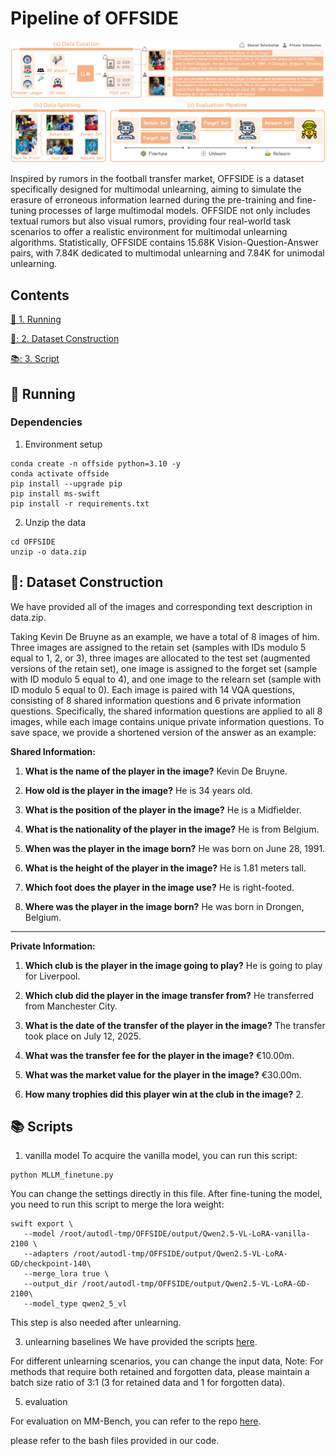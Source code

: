 # Pipeline of OFFSIDE 
![示例图片](./pipeline.png)

Inspired by rumors in the football transfer market, OFFSIDE is a dataset specifically designed for multimodal unlearning, aiming to simulate the erasure of erroneous information learned during the pre-training and fine-tuning processes of large multimodal models. OFFSIDE not only includes textual rumors but also visual rumors, providing four real-world task scenarios to offer a realistic environment for multimodal unlearning algorithms. Statistically, OFFSIDE contains 15.68K Vision-Question-Answer pairs, with 7.84K dedicated to multimodal unlearning and 7.84K for unimodal unlearning.


## Contents

[:running: 1. Running](#running)

[🍎: 2. Dataset Construction](#data)

[📚: 3. Script](#studying)


## <a name="running"/> :running: Running

### Dependencies
1. Environment setup
```
conda create -n offside python=3.10 -y
conda activate offside
pip install --upgrade pip
pip install ms-swift 
pip install -r requirements.txt
```
2. Unzip the data
```
cd OFFSIDE
unzip -o data.zip
```
## <a name="data"/> 🍎: Dataset Construction
We have provided all of the images and corresponding text description in data.zip.

Taking Kevin De Bruyne as an example, we have a total of 8 images of him. Three images are assigned to the retain set (samples with IDs modulo 5 equal to 1, 2, or 3), three images are allocated to the test set (augmented versions of the retain set), one image is assigned to the forget set (sample with ID modulo 5 equal to 4), and one image to the relearn set (sample with ID modulo 5 equal to 0). Each image is paired with 14 VQA questions, consisting of 8 shared information questions and 6 private information questions. Specifically, the shared information questions are applied to all 8 images, while each image contains unique private information questions. 
To save space, we provide a shortened version of the answer as an example:

**Shared Information:**

1. **What is the name of the player in the image?**
   Kevin De Bruyne.

2. **How old is the player in the image?**
   He is 34 years old.

3. **What is the position of the player in the image?**
   He is a Midfielder.

4. **What is the nationality of the player in the image?**
   He is from Belgium.

5. **When was the player in the image born?**
   He was born on June 28, 1991.

6. **What is the height of the player in the image?**
   He is 1.81 meters tall.

7. **Which foot does the player in the image use?**
   He is right-footed.

8. **Where was the player in the image born?**
   He was born in Drongen, Belgium.

---

**Private Information:**

1. **Which club is the player in the image going to play?**
   He is going to play for Liverpool.

2. **Which club did the player in the image transfer from?**
   He transferred from Manchester City.

3. **What is the date of the transfer of the player in the image?**
   The transfer took place on July 12, 2025.

4. **What was the transfer fee for the player in the image?**
   €10.00m.

5. **What was the market value for the player in the image?**
   €30.00m.

6. **How many trophies did this player win at the club in the image?**
   2.




## <a name="studying"/> :books: Scripts 
1. vanilla model
   To acquire the vanilla model, you can run this script:
```
python MLLM_finetune.py
```
   You can change the settings directly in this file.
   After fine-tuning the model, you need to run this script to merge the lora weight:
```
swift export \
   --model /root/autodl-tmp/OFFSIDE/output/Qwen2.5-VL-LoRA-vanilla-2100 \
   --adapters /root/autodl-tmp/OFFSIDE/output/Qwen2.5-VL-LoRA-GD/checkpoint-140\
   --merge_lora true \
   --output_dir /root/autodl-tmp/OFFSIDE/output/Qwen2.5-VL-LoRA-GD-2100\
   --model_type qwen2_5_vl
```
This step is also needed after unlearning.   

3. unlearning baselines
We have provided the scripts [here](https://github.com/zh121800/OFFSIDE/blob/main/OFFSIDE/bash.sh).

For different unlearning scenarios, you can change the input data, 
Note: For methods that require both retained and forgotten data, please maintain a batch size ratio of 3:1 (3 for retained data and 1 for forgotten data).
 
5. evaluation

For evaluation on MM-Bench, you can refer to the repo [here](https://github.com/open-compass/MMBench).


please refer to the bash files provided in our code.







